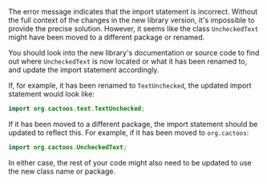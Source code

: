 The error message indicates that the import statement is incorrect. Without the full context of the changes in the new library version, it's impossible to provide the precise solution. However, it seems like the class `UncheckedText` might have been moved to a different package or renamed. 

You should look into the new library's documentation or source code to find out where `UncheckedText` is now located or what it has been renamed to, and update the import statement accordingly. 

If, for example, it has been renamed to `TextUnchecked`, the updated import statement would look like:

```java
import org.cactoos.text.TextUnchecked;
```

If it has been moved to a different package, the import statement should be updated to reflect this. For example, if it has been moved to `org.cactoos`:

```java
import org.cactoos.UncheckedText;
```

In either case, the rest of your code might also need to be updated to use the new class name or package.